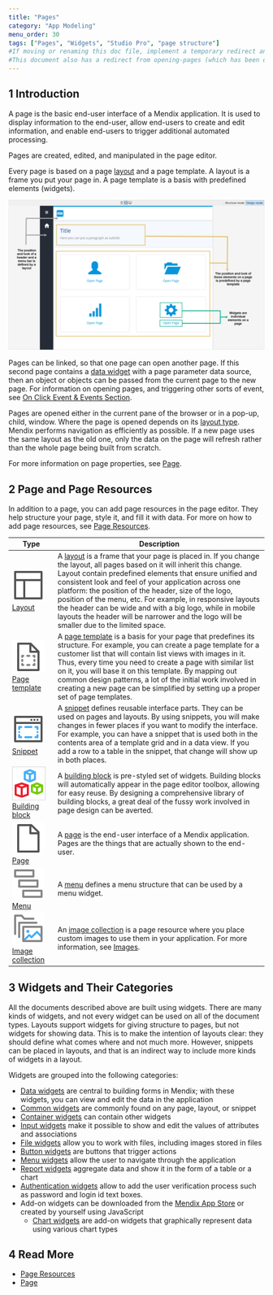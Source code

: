 ```yaml
---
title: "Pages"
category: "App Modeling"
menu_order: 30
tags: ["Pages", "Widgets", "Studio Pro", "page structure"]
#If moving or renaming this doc file, implement a temporary redirect and let the respective team know they should update the URL in the product. See Mapping to Products for more details.
#This document also has a redirect from opening-pages (which has been deleted)
---
```


## 1 Introduction

A page is the basic end-user interface of a Mendix application. It is used to display information to the end-user, allow end-users to create and edit information, and enable end-users to trigger additional automated processing.

Pages are created, edited, and manipulated in the page editor. 

Every page is based on a page [layout](layout) and a page template. A layout is a frame you put your page in. A page template is a basis with predefined elements (widgets).  

![](attachments/pages/page-structure.png)

Pages can be linked, so that one page can open another page. If this second page contains a [data widget](data-widgets) with a page parameter data source, then an object or objects can be passed from the current page to the new page. For information on opening pages, and triggering other sorts of event, see [On Click Event & Events Section](on-click-event).

Pages are opened either in the current pane of the browser or in a pop-up, child, window. Where the page is opened depends on its [layout type](layout#layout-type). Mendix performs navigation as efficiently as possible. If a new page uses the same layout as the old one, only the data on the page will refresh rather than the whole page being built from scratch.

For more information on page properties, see [Page](page).

## 2 Page and Page Resources

In addition to a page, you can add page resources in the page editor. They help structure your page, style it, and fill it with data. For more on how to add page resources, see [Page Resources](page-resources). 

Type | Description
--- | ---
[![](attachments/pages/layout-icon.png)Layout](layout) | A [layout](layout) is a frame that your page is placed in. If you change the layout, all pages based on it will inherit this change. <br />Layout contain predefined elements that ensure unified and consistent look and feel of your application across one platform: the position of the header, size of the logo, position of the menu, etc. For example, in responsive layouts the header can be wide and with a big logo, while in mobile layouts the header will be narrower and the logo will be smaller due to the limited space. 
[![](attachments/pages/page-template-icon.png)Page template](page-templates) | A [page template](page-templates) is a basis for your page that predefines its structure. For example, you can create a page template for a customer list that will contain list views with images in it. Thus, every time you need to create a page with similar list on it, you will base it on this template.    By mapping out common design patterns, a lot of the initial work involved in creating a new page can be simplified by setting up a proper set of page templates. 
[![](attachments/pages/snippet-icon.png)Snippet](snippet) | A [snippet](snippet) defines reusable interface parts. They can be used on pages and layouts. By using snippets, you will make changes in fewer places if you want to modify the interface. For example, you can have a snippet that is used both in the contents area of a template grid and in a data view. If you add a row to a table in the snippet, that change will show up in both places. 
[![](attachments/pages/building-block-icon.png)Building block](building-block) | A [building block](building-block) is pre-styled set of widgets. Building blocks will automatically appear in the page editor toolbox, allowing for easy reuse. By designing a comprehensive library of building blocks, a great deal of the fussy work involved in page design can be averted. 
[![](attachments/pages/page-icon.png)Page](page) | A [page](page) is the end-user interface of a Mendix application. Pages are the things that are actually shown to the end-user. 
[![](attachments/pages/menu-icon.png)Menu](menu) | A [menu](menu) defines a menu structure that can be used by a menu widget. 
[![](attachments/pages/image-collection-icon.png)Image collection](image-collection) | An [image collection](image-collection) is a page resource where you place custom images to use them in your application. For more information, see [Images](images). 

## 3 Widgets and Their Categories

All the documents described above are built using widgets. There are many kinds of widgets, and not every widget can be used on all of the document types. Layouts support widgets for giving structure to pages, but not widgets for showing data. This is to make the intention of layouts clear: they should define what comes where and not much more. However, snippets can be placed in layouts, and that is an indirect way to include more kinds of widgets in a layout.

Widgets are grouped into the following categories:

* [Data widgets](data-widgets) are central to building forms in Mendix; with these widgets, you can view and edit the data in the application
* [Common widgets](common-widgets) are commonly found on any page, layout, or snippet
* [Container widgets](container-widgets) can contain other widgets
* [Input widgets](input-widgets) make it possible to show and edit the values of attributes and associations
* [File widgets](file-widgets) allow you to work with files, including images stored in files
* [Button widgets](button-widgets) are buttons that trigger actions
* [Menu widgets](menu-widgets) allow the user to navigate through the application
* [Report widgets](report-widgets) aggregate data and show it in the form of a table or a chart
* [Authentication widgets](authentication-widgets) allow to add the user verification process such as password and login id text boxes.
* Add-on widgets can be downloaded from the [Mendix App Store](https://appstore.mendix.com/) or created by yourself using JavaScript
  * [Chart widgets](chart-widgets) are add-on widgets that graphically represent data using various chart types

## 4 Read More

* [Page Resources](page-resources)
* [Page](page)